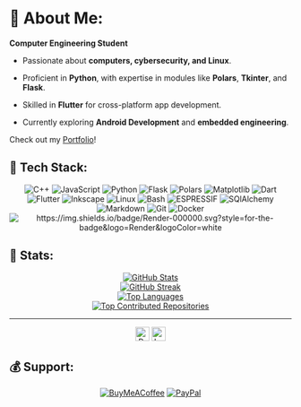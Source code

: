 

# 💫 About Me:
**Computer Engineering Student**  

- Passionate about **computers, cybersecurity, and Linux**.  

- Proficient in **Python**, with expertise in modules like **Polars**, **Tkinter**, and **Flask**.  

- Skilled in **Flutter** for cross-platform app development.  

- Currently exploring **Android Development** and **embedded engineering**.  

Check out my [Portfolio](https://gabbar-v7.framer.website)!  

## 🎉 Tech Stack:
<div align="center">
<img src="https://img.shields.io/badge/C++-00599C.svg?style=for-the-badge&logo=C++&logoColor=white" alt="C++">
<img src="https://img.shields.io/badge/JavaScript-F7DF1E.svg?style=for-the-badge&logo=JavaScript&logoColor=black" alt="JavaScript">
<img src="https://img.shields.io/badge/Python-3776AB.svg?style=for-the-badge&logo=Python&logoColor=white" alt="Python">
<img src="https://img.shields.io/badge/Flask-000000.svg?style=for-the-badge&logo=Flask&logoColor=black&color=96D4AF" alt="Flask">
<img src="https://img.shields.io/badge/Polars-CD792C.svg?style=for-the-badge&logo=Polars&logoColor=white" alt="Polars">
<img src="https://img.shields.io/badge/Matplotlib-%23ffffff.svg?style=for-the-badge&logo=Matplotlib&logoColor=white&color=black" alt="Matplotlib">
<img src="https://img.shields.io/badge/Dart-0175C2.svg?style=for-the-badge&logo=Dart&logoColor=white" alt="Dart">
<img src="https://img.shields.io/badge/Flutter-02569B.svg?style=for-the-badge&logo=Flutter&logoColor=white" alt="Flutter">
<img src="https://img.shields.io/badge/Inkscape-000000.svg?style=for-the-badge&logo=Inkscape&logoColor=white" alt="Inkscape">
<img src="https://img.shields.io/badge/Linux-FCC624.svg?style=for-the-badge&logo=Linux&logoColor=black" alt="Linux">
<img src="https://img.shields.io/badge/GNU%20Bash-4EAA25.svg?style=for-the-badge&logo=GNU-Bash&logoColor=white" alt="Bash">
<img src="https://img.shields.io/badge/Espressif-E7352C.svg?style=for-the-badge&logo=Espressif&logoColor=white" alt="ESPRESSIF">
<img src="https://img.shields.io/badge/SQLAlchemy-D71F00.svg?style=for-the-badge&logo=SQLAlchemy&logoColor=white" alt="SQlAlchemy">
<img src="https://img.shields.io/badge/Markdown-000000.svg?style=for-the-badge&logo=Markdown&logoColor=white&color=blue" alt="Markdown">
<img src="https://img.shields.io/badge/Git-F05032.svg?style=for-the-badge&logo=Git&logoColor=white" alt="Git">
<img src="https://img.shields.io/badge/Docker-2496ED.svg?style=for-the-badge&logo=Docker&logoColor=white" alt="Docker">
<img src="https://img.shields.io/badge/Render-000000.svg?style=for-the-badge&logo=Render&logoColor=white" alt="https://img.shields.io/badge/Render-000000.svg?style=for-the-badge&logo=Render&logoColor=white">
</div>

## 💾 Stats:
<div align="center">
  <a href="#"><img src="https://github-readme-stats.vercel.app/api?username=Gabbar-v7&theme=algolia&hide_border=false&include_all_commits=true&count_private=false" alt="GitHub Stats"></a>
  <br/>
  <a href="#"><img src="https://github-readme-streak-stats.herokuapp.com/?user=Gabbar-v7&theme=algolia&hide_border=false" alt="GitHub Streak"></a>
  <br/>
  <a href="#"><img src="https://github-readme-stats.vercel.app/api/top-langs/?username=Gabbar-v7&theme=algolia&hide_border=false&include_all_commits=true&count_private=false&layout=compact" alt="Top Languages"></a>
  <br/>
  <a href="#"><img src="https://github-contributor-stats.vercel.app/api?username=Gabbar-v7&limit=5&theme=dark&combine_all_yearly_contributions=true" alt="Top Contributed Repositories"></a>
</div>

----
<div align="center">
  <a href="#"><img alt="ProfileViewCount" src="https://visitcount.itsvg.in/api?id=Gabbar-v7&icon=0&color=0" height="25"></a>
  <a href="https://leetcode.com/Gabbar-v7/"><img alt="LeetCode" src="https://img.shields.io/badge/dynamic/json?style=flat&labelColor=black&color=%23ffa116&label=Solved&query=solved&url=https%3A%2F%2Fleetcode-badge.vercel.app%2Fapi%2Fusers%2FGabbar-v7&logo=leetcode&logoColor=yellow" height="25"></a>
</div>

## 💰 Support:
<div align="center">

  [![BuyMeACoffee](https://img.shields.io/badge/Buy%20Me%20a%20Coffee-ffdd00?style=for-the-badge&logo=buy-me-a-coffee&logoColor=black)](https://buymeacoffee.com/Gabbar_v7)
  [![PayPal](https://img.shields.io/badge/PayPal-00457C?style=for-the-badge&logo=paypal&logoColor=white)](https://www.paypal.me/GabbarShall)
  
</div>



<!-- <a href=" "><img src=" " alt=" " height="25"></a> -->
